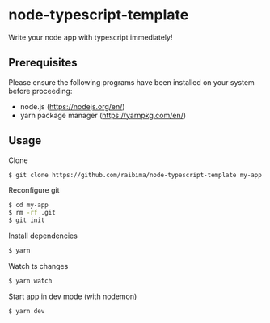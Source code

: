# node-typescript-template

Write your node app with typescript immediately!

## Prerequisites

Please ensure the following programs have been installed on your system before proceeding:
- node.js (https://nodejs.org/en/)
- yarn package manager (https://yarnpkg.com/en/)

## Usage

Clone
```bash
$ git clone https://github.com/raibima/node-typescript-template my-app
```
Reconfigure git
```bash
$ cd my-app
$ rm -rf .git
$ git init
```
Install dependencies
```bash
$ yarn
```
Watch ts changes
```bash
$ yarn watch
```
Start app in dev mode (with nodemon)
```bash
$ yarn dev
```
